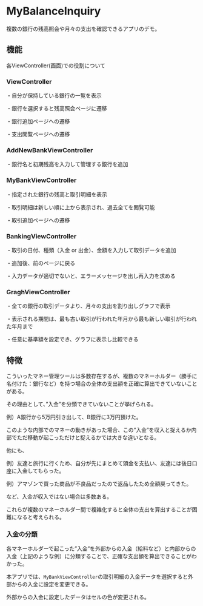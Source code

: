 # MyBalanceInquiry

複数の銀行の残高照会や月々の支出を確認できるアプリのデモ。

## 機能

各ViewController(画面)での役割について

### ViewController

・自分が保持している銀行の一覧を表示

・銀行を選択すると残高照会ページに遷移

・銀行追加ページへの遷移

・支出閲覧ページへの遷移


### AddNewBankViewController

・銀行名と初期残高を入力して管理する銀行を追加

### MyBankViewController

・指定された銀行の残高と取引明細を表示

・取引明細は新しい順に上から表示され、過去全てを閲覧可能

・取引追加ページへの遷移


### BankingViewController

・取引の日付、種類（入金 or 出金）、金額を入力して取引データを追加

・追加後、前のページに戻る

・入力データが適切でないと、エラーメッセージを出し再入力を求める


### GraghViewController

・全ての銀行の取引データより、月々の支出を割り出しグラフで表示

・表示される期間は、最も古い取引が行われた年月から最も新しい取引が行われた年月まで

・任意に基準額を設定でき、グラフに表示し比較できる


## 特徴

こういったマネー管理ツールは多数存在するが、複数のマネーホルダー（勝手に名付けた：銀行など）を持つ場合の全体の支出額を正確に算出できていないことがある。

その理由として、”入金”を分類できていないことが挙げられる。

例）A銀行から5万円引き出して、B銀行に3万円預けた。

このような内部でのマネーの動きがあった場合、この”入金”を収入と捉えるか内部でただ移動が起こっただけと捉えるかでは大きな違いとなる。

他にも、

例）友達と旅行に行くため、自分が先にまとめて頭金を支払い、友達には後日口座に入金してもらった。

例）アマゾンで買った商品が不良品だったので返品したため全額戻ってきた。

など、入金が収入ではない場合は多数ある。

これらが複数のマネーホルダー間で複雑化すると全体の支出を算出することが困難になると考えられる。


### 入金の分類

各マネーホルダーで起こった”入金”を外部からの入金（給料など）と内部からの入金（上記のような例）に分類することで、正確な支出額を算出できることがわかった。

本アプリでは、`MyBankViewController`の取引明細の入金データを選択すると外部からの入金に設定を変更できる。

外部からの入金に設定したデータはセルの色が変更される。
